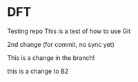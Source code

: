 DFT
===

Testing repo
This is a test of how to use Git

2nd change (for commit, no sync yet)

This is a change in the branch!

this is a change to B2